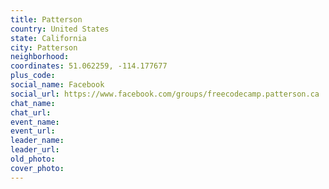 ```yaml
---
title: Patterson
country: United States
state: California
city: Patterson
neighborhood: 
coordinates: 51.062259, -114.177677
plus_code:
social_name: Facebook
social_url: https://www.facebook.com/groups/freecodecamp.patterson.ca
chat_name:
chat_url:
event_name:
event_url:
leader_name:
leader_url:
old_photo: 
cover_photo:
---
```

